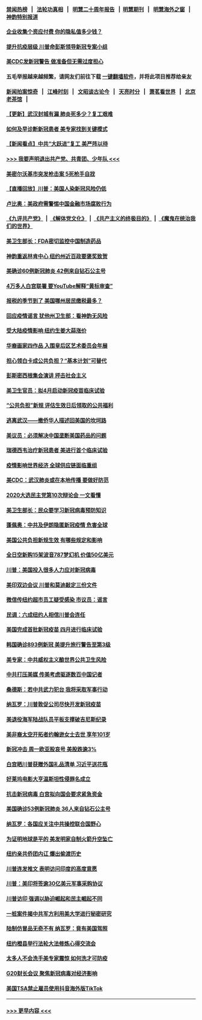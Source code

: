 #### [禁闻热榜](热点新闻.md?=0)  &nbsp;&nbsp;|&nbsp;&nbsp; [法轮功真相](https://github.com/gfw-breaker/truth/blob/master/README.md?=0) &nbsp;&nbsp;|&nbsp;&nbsp; [明慧二十周年报告](https://github.com/gfw-breaker/mh-reports/blob/master/README.md?=0) &nbsp;&nbsp;|&nbsp;&nbsp;[明慧期刊](https://github.com/gfw-breaker/mh-qikan) &nbsp;&nbsp;|&nbsp;&nbsp; [明慧海外之窗](https://github.com/gfw-breaker/mh-news/blob/master/README.md?=0) &nbsp;&nbsp;|&nbsp;&nbsp; [神韵特别报道](https://github.com/gfw-breaker/mh-news/blob/master/shenyun.md?=0)
#### [企业收集个资应付费 你的隐私值多少钱？](../pages/nsc412/n11898097.md?t=02271231) 
#### [提升抗疫层级 川普命彭斯领导新冠专案小组](../pages/nsc412/n11898934.md?t=02271231) 
#### [美CDC发新冠警告 做准备但无需过度担心](../pages/nsc412/n11898923.md?t=02271231) 
#### 五毛举报越来越频繁，请网友们前往下载 [一键翻墙软件](https://github.com/gfw-breaker/ssr-accounts)，并将此项目推荐给亲友
#### [新闻拍案惊奇](https://github.com/gfw-breaker/banned-news/blob/master/pages/link4.md) &nbsp;&nbsp;|&nbsp;&nbsp; [江峰时刻](https://github.com/gfw-breaker/banned-news/blob/master/pages/link4.md) &nbsp;&nbsp;|&nbsp;&nbsp; [文昭谈古论今](https://github.com/gfw-breaker/banned-news/blob/master/pages/link4.md) &nbsp;&nbsp;|&nbsp;&nbsp; [天亮时分](https://github.com/gfw-breaker/banned-news/blob/master/pages/link4.md) &nbsp;&nbsp;|&nbsp;&nbsp; [萧茗看世界](https://github.com/gfw-breaker/banned-news/blob/master/pages/link4.md) &nbsp;&nbsp;|&nbsp;&nbsp; [北京老茶馆](https://github.com/gfw-breaker/banned-news/blob/master/pages/link4.md) &nbsp;&nbsp;|&nbsp;&nbsp; 
#### [【更新】武汉封城有漏 肺炎死多少？复工艰难](../pages/nsc412/n11890652.md?t=02271231) 
#### [如何及早诊断新冠患者 美专家找到关键模式](../pages/nsc412/n11898626.md?t=02271231) 
#### [【新闻看点】中共“大跃进”复工 美严阵以待](../pages/nsc412/n11898221.md?t=02271231) 
#### [>>> 我要声明退出共产党、共青团、少年队 <<<](https://github.com/begood0513/goodnews/blob/master/quit/letter.md) 
#### [美密尔沃基市突发枪击案 5死枪手自戕](../pages/nsc412/n11898687.md?t=02271231) 
#### [【直播回放】川普：美国人染新冠风险仍低](../pages/nsc412/n11898088.md?t=02271231) 
#### [卢比奥：美政府需警惕中国金融市场腐败行为](../pages/nsc412/n11898327.md?t=02271231) 
#### [《九评共产党》](https://github.com/begood0513/9ping.md/blob/master/README.md) &nbsp;|&nbsp; [《解体党文化》](../../../../jtdwh.md/blob/master/README.md)  &nbsp;|&nbsp; [《共产主义的终极目的》](../../../../gczydzjmd.md/blob/master/README.md) &nbsp;|&nbsp; [《魔鬼在统治我们的世界》](../../../../mgztzwmdsj.md/blob/master/README.md) 
#### [美卫生部长：FDA密切监控中国制造药品](../pages/nsc412/n11898231.md?t=02271231) 
#### [神韵重返林肯中心 纽约州近百政要褒奖致贺](../pages/nsc412/n11893366.md?t=02271231) 
#### [美确诊60例新冠肺炎 42例来自钻石公主号](../pages/nsc412/n11898098.md?t=02271231) 
#### [4万多人白宫联署 要YouTube解释“黄标审查”](../pages/nsc412/n11897803.md?t=02271231) 
#### [报税的季节到了 美国哪州居民缴税最多？](../pages/nsc412/n11897626.md?t=02271231) 
#### [回应疫情谣言 犹他州卫生部：看神韵无风险](../pages/nsc412/n11896078.md?t=02271231) 
#### [受大陆疫情影响  纽约生姜大蒜涨价](../pages/nsc412/n11896485.md?t=02271231) 
#### [华裔画家四作品  入围皇后区艺术委员会年展](../pages/nsc412/n11896497.md?t=02271231) 
#### [担心领白卡成公共负担？“基本计划”可替代](../pages/nsc412/n11896478.md?t=02271231) 
#### [彭斯密西根集会演讲 抨击社会主义](../pages/nsc412/n11896543.md?t=02271231) 
#### [美卫生官员：拟4月启动新冠疫苗临床试验](../pages/nsc412/n11896357.md?t=02271231) 
#### [“公共负担”新规  评估生效日后领取的公共福利](../pages/nsc412/n11893847.md?t=02271231) 
#### [逃离武汉——撤侨华人描述回美国的坎坷路](../pages/nsc412/n11895897.md?t=02271231) 
#### [美议员：必须解决中国垄断美国药品的问题](../pages/nsc412/n11895991.md?t=02271231) 
#### [瑞德西韦治疗新冠患者 美进行首个临床试验](../pages/nsc412/n11895845.md?t=02271231) 
#### [疫情影响世界经济 全球供应链面临重组](../pages/nsc412/n11895634.md?t=02271231) 
#### [美CDC：武汉肺炎或在本地传播 要做好防范](../pages/nsc412/n11895597.md?t=02271231) 
#### [2020大选民主党第10次辩论会 一文看懂](../pages/nsc412/n11895486.md?t=02271231) 
#### [美卫生部长：民众要学习新冠病毒预防知识](../pages/nsc412/n11895308.md?t=02271231) 
#### [蓬佩奥：中共及伊朗隐匿新冠疫情 危害全球](../pages/nsc412/n11895492.md?t=02271231) 
#### [美国公共负担新规生效 有哪些规定和影响](../pages/nsc412/n11893866.md?t=02271231) 
#### [全日空新购15架波音787梦幻机 价值50亿美元](../pages/nsc412/n11895154.md?t=02271231) 
#### [川普：美国投入很多人力应对新冠病毒](../pages/nsc412/n11894977.md?t=02271231) 
#### [美印双边会议 川普和莫迪敲定三份文件](../pages/nsc412/n11894247.md?t=02271231) 
#### [微信传纽约超市员工疑受感染  市议员：谣言](../pages/nsc412/n11893861.md?t=02271231) 
#### [民调：六成纽约人相信川普会连任](../pages/nsc412/n11893884.md?t=02271231) 
#### [美国完成首批新冠疫苗 四月进行临床试验](../pages/nsc412/n11893526.md?t=02271231) 
#### [韩国确诊893例新冠 美提升旅行警告至第3级](../pages/nsc412/n11893662.md?t=02271231) 
#### [美专家：中共威权主义酿世界公共卫生风险](../pages/nsc412/n11893474.md?t=02271231) 
#### [中共打压美媒 传美考虑驱逐数百中国记者](../pages/nsc412/n11893178.md?t=02271231) 
#### [桑德斯：若中共武力犯台 我将采取军事行动](../pages/nsc412/n11893282.md?t=02271231) 
#### [纳瓦罗：川普敦促公司尽快开发新冠疫苗](../pages/nsc412/n11893211.md?t=02271231) 
#### [美退役海军陆战队员平板支撑破吉尼斯纪录](../pages/nsc412/n11893022.md?t=02271231) 
#### [美非裔太空开拓者约翰逊女士去世 享年101岁](../pages/nsc412/n11892917.md?t=02271231) 
#### [新冠冲击 周一欧亚股哀号 美股跌逾3%](../pages/nsc412/n11892648.md?t=02271231) 
#### [白宫晒川普获赠外国礼品清单 习近平送花瓶](../pages/nsc412/n11892985.md?t=02271231) 
#### [好莱坞电影大亨温斯坦性侵罪名成立](../pages/nsc412/n11892907.md?t=02271231) 
#### [抗击新冠病毒 白宫拟向国会要求紧急资金](../pages/nsc412/n11892943.md?t=02271231) 
#### [美国确诊53例新冠肺炎 36人来自钻石公主号](../pages/nsc412/n11892877.md?t=02271231) 
#### [纳瓦罗：各国应关注中共操控联合国野心](../pages/nsc412/n11892856.md?t=02271231) 
#### [为证明地球是平的 美发明家自制火箭升空坠亡](../pages/nsc412/n11892645.md?t=02271231) 
#### [纽约亲共侨团内讧 爆出偷渡历史](../pages/nsc412/n11891235.md?t=02271231) 
#### [川普连发推文 表明访问印度的高度意愿](../pages/nsc412/n11891927.md?t=02271231) 
#### [川普：美印将签逾30亿美元军事采购协议](../pages/nsc412/n11892494.md?t=02271231) 
#### [川普访印 强调以胁迫崛起和民主崛起不同](../pages/nsc412/n11891855.md?t=02271231) 
#### [一桩案件揭中共军方利用美大学进行秘密研究](../pages/nsc412/n11891206.md?t=02271231) 
#### [陆制仿冒品无奇不有 纳瓦罗：竟有美国驾照](../pages/nsc412/n11890953.md?t=02271231) 
#### [纽约橙县举行法轮大法修炼心得交流会](../pages/nsc412/n11890760.md?t=02271231) 
#### [太多人不会洗手美专家震惊 如何洗才可防疫](../pages/nsc412/n11875866.md?t=02271231) 
#### [G20财长会议 聚焦新冠病毒对经济影响](../pages/nsc412/n11890400.md?t=02271231) 
#### [美国TSA禁止雇员使用抖音海外版TikTok](../pages/nsc412/n11890500.md?t=02271231) 

----
#### [ >>> 更早内容 <<< ](../indexes/nsc412-earlier.md)
